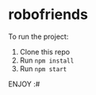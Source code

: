 # robofriends
To run the project:

1. Clone this repo
2. Run `npm install`
3. Run `npm start`

ENJOY :#
